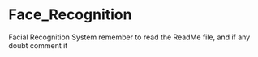 # Face_Recognition
Facial Recognition System remember to read the ReadMe file, and if any doubt comment it

